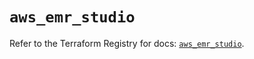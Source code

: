 # `aws_emr_studio`

Refer to the Terraform Registry for docs: [`aws_emr_studio`](https://registry.terraform.io/providers/hashicorp/aws/5.100.0/docs/resources/emr_studio).
